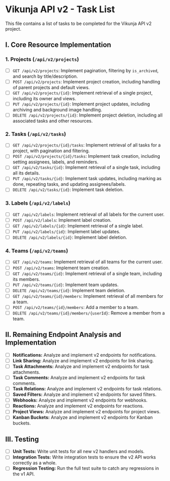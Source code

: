 # Vikunja API v2 - Task List

This file contains a list of tasks to be completed for the Vikunja API v2 project.

## I. Core Resource Implementation

### 1. Projects (`/api/v2/projects`)

- [ ] `GET /api/v2/projects`: Implement pagination, filtering by `is_archived`, and search by title/description.
- [ ] `POST /api/v2/projects`: Implement project creation, including handling of parent projects and default views.
- [ ] `GET /api/v2/projects/{id}`: Implement retrieval of a single project, including its owner and views.
- [ ] `PUT /api/v2/projects/{id}`: Implement project updates, including archiving and background image handling.
- [ ] `DELETE /api/v2/projects/{id}`: Implement project deletion, including all associated tasks and other resources.

### 2. Tasks (`/api/v2/tasks`)

- [ ] `GET /api/v2/projects/{id}/tasks`: Implement retrieval of all tasks for a project, with pagination and filtering.
- [ ] `POST /api/v2/projects/{id}/tasks`: Implement task creation, including setting assignees, labels, and reminders.
- [ ] `GET /api/v2/tasks/{id}`: Implement retrieval of a single task, including all its details.
- [ ] `PUT /api/v2/tasks/{id}`: Implement task updates, including marking as done, repeating tasks, and updating assignees/labels.
- [ ] `DELETE /api/v2/tasks/{id}`: Implement task deletion.

### 3. Labels (`/api/v2/labels`)

- [ ] `GET /api/v2/labels`: Implement retrieval of all labels for the current user.
- [ ] `POST /api/v2/labels`: Implement label creation.
- [ ] `GET /api/v2/labels/{id}`: Implement retrieval of a single label.
- [ ] `PUT /api/v2/labels/{id}`: Implement label updates.
- [ ] `DELETE /api/v2/labels/{id}`: Implement label deletion.

### 4. Teams (`/api/v2/teams`)

- [ ] `GET /api/v2/teams`: Implement retrieval of all teams for the current user.
- [ ] `POST /api/v2/teams`: Implement team creation.
- [ ] `GET /api/v2/teams/{id}`: Implement retrieval of a single team, including its members.
- [ ] `PUT /api/v2/teams/{id}`: Implement team updates.
- [ ] `DELETE /api/v2/teams/{id}`: Implement team deletion.
- [ ] `GET /api/v2/teams/{id}/members`: Implement retrieval of all members for a team.
- [ ] `POST /api/v2/teams/{id}/members`: Add a member to a team.
- [ ] `DELETE /api/v2/teams/{id}/members/{userId}`: Remove a member from a team.

## II. Remaining Endpoint Analysis and Implementation

- [ ] **Notifications:** Analyze and implement v2 endpoints for notifications.
- [ ] **Link Sharing:** Analyze and implement v2 endpoints for link sharing.
- [ ] **Task Attachments:** Analyze and implement v2 endpoints for task attachments.
- [ ] **Task Comments:** Analyze and implement v2 endpoints for task comments.
- [ ] **Task Relations:** Analyze and implement v2 endpoints for task relations.
- [ ] **Saved Filters:** Analyze and implement v2 endpoints for saved filters.
- [ ] **Webhooks:** Analyze and implement v2 endpoints for webhooks.
- [ ] **Reactions:** Analyze and implement v2 endpoints for reactions.
- [ ] **Project Views:** Analyze and implement v2 endpoints for project views.
- [ ] **Kanban Buckets:** Analyze and implement v2 endpoints for Kanban buckets.

## III. Testing

- [ ] **Unit Tests:** Write unit tests for all new v2 handlers and models.
- [ ] **Integration Tests:** Write integration tests to ensure the v2 API works correctly as a whole.
- [ ] **Regression Testing:** Run the full test suite to catch any regressions in the v1 API.
